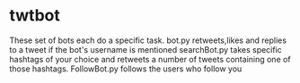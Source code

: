# twtbot
These set of bots each do a specific task.
bot.py retweets,likes and replies to a tweet if the bot's username is mentioned
searchBot.py takes specific hashtags of your choice and retweets a number of tweets containing one of those hashtags.
FollowBot.py follows the users who follow you
